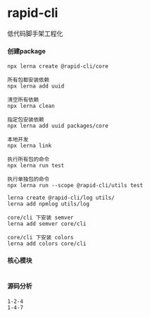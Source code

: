 # rapid-cli
低代码脚手架工程化

#### 创建package
```text
npx lerna create @rapid-cli/core

所有包都安装依赖
npx lerna add uuid

清空所有依赖
npx lerna clean

指定包安装依赖
npx lerna add uuid packages/core

本地开发
npx lerna link

执行所有包的命令
npx lerna run test

执行单独包的命令
npx lerna run --scope @rapid-cli/utils test

lerna create @rapid-cli/log utils/
lerna add npmlog utils/log 

core/cli 下安装 semver
lerna add semver core/cli 

core/cli 下安装 colors
lerna add colors core/cli 
```

#### 核心模块
```

```

#### 源码分析
```
1-2-4
1-4-7
```
